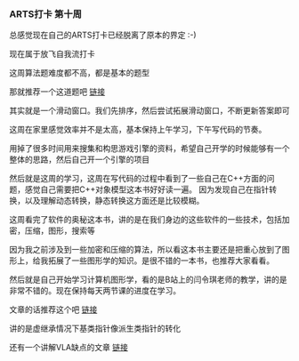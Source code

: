 ### ARTS打卡 第十周

总感觉现在自己的ARTS打卡已经脱离了原本的界定 :-)

现在属于放飞自我流打卡

这周算法题难度都不高，都是基本的题型

那就推荐一个这道题吧 [链接](https://leetcode-cn.com/problems/frequency-of-the-most-frequent-element/)

其实就是一个滑动窗口。我们先排序，然后尝试拓展滑动窗口，不断更新答案即可

这周在家里感觉效率并不是太高，基本保持上午学习，下午写代码的节奏。

用掉了很多时间用来搜集和构思游戏引擎的资料，希望自己开学的时候能够有一个整体的思路，然后自己开一个引擎的项目

然后就是这周的学习，这周在写代码的过程中看到了一些自己在C++方面的问题，感觉自己需要把C++对象模型这本书好好读一遍。 因为发现自己在指针转换，以及理解动态转换，静态转换这方面还是比较模糊。

这周看完了软件的奥秘这本书，讲的是在我们身边的这些软件的一些技术，包括加密，压缩，图形，搜索等

因为我之前涉及到一些加密和压缩的算法，所以看这本书主要还是把重心放到了图形上，给我拓展了一些图形学的知识。是很不错的一本书，也推荐大家看看。

然后就是自己开始学习计算机图形学，看的是B站上的闫令琪老师的教学，讲的是非常不错的。现在保持每天两节课的进度在学习。

文章的话推荐这个吧 [链接](https://stackoverflow.com/questions/3747066/c-cannot-convert-from-base-a-to-derived-type-b-via-virtual-base-a)

讲的是虚继承情况下基类指针像派生类指针的转化

还有一个讲解VLA缺点的文章 [链接](https://blog.joren.ga/programming/vla-bad)